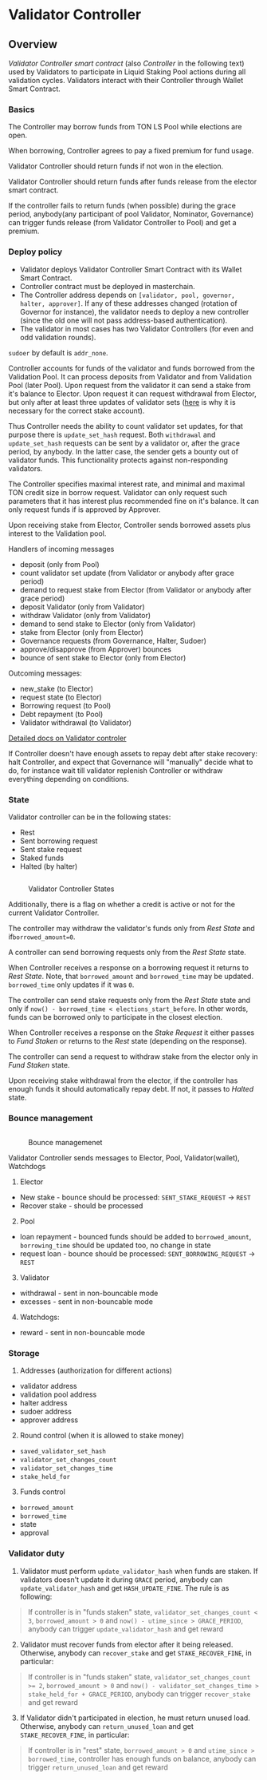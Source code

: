 # Validator Controller

## Overview <a href="#validator-controller" id="validator-controller"></a>

_Validator Controller smart contract_ (also _Controller_ in the following text) used by Validators to participate in Liquid Staking Pool actions during all validation cycles. Validators interact with their Controller through Wallet Smart Contract.



### Basics <a href="#basics" id="basics"></a>

The Controller may borrow funds from TON LS Pool while elections are open.

When borrowing, Controller agrees to pay a fixed premium for fund usage.

Validator Controller should return funds if not won in the election.

Validator Controller should return funds after funds release from the elector smart contract.

If the controller fails to return funds (when possible) during the grace period, anybody(any participant of pool Validator, Nominator, Governance) can trigger funds release (from Validator Controller to Pool) and get a premium.



### Deploy policy <a href="#deploy" id="deploy"></a>

* Validator deploys Validator Controller Smart Contract with its Wallet Smart Contract.
* &#x20;Controller contract must be deployed in masterchain.
* The Controller address depends on `[validator, pool, governor, halter, approver]`. If any of these addresses changed (rotation of Governor for instance), the validator needs to deploy a new controller (since the old one will not pass address-based authentication).
* The validator in most cases has two Validator Controllers (for even and odd validation rounds).

`sudoer` by default is `addr_none`.



Сontroller accounts for funds of the validator and funds borrowed from the Validation Pool. It can process deposits from Validator and from Validation Pool (later Pool). Upon request from the validator it can send a stake from it's balance to Elector. Upon request it can request withdrawal from Elector, but only after at least three updates of validator sets ([here](https://github.com/ton-blockchain/nominator-pool/blob/main/func/pool.fc#L566) is why it is necessary for the correct stake account).&#x20;

Thus Controller needs the ability to count validator set updates, for that purpose there is `update_set_hash` request. Both `withdrawal` and `update_set_hash` requests can be sent by a validator or, after the grace period, by anybody. In the latter case, the sender gets a bounty out of validator funds. This functionality protects against non-responding validators.

The Controller specifies maximal interest rate, and minimal and maximal TON credit size in borrow request. Validator can only request such parameters that it has interest plus recommended fine on it's balance. It can only request funds if is approved by Approver.

Upon receiving stake from Elector, Сontroller sends borrowed assets plus interest to the Validation pool.

Handlers of incoming messages

* deposit (only from Pool)
* count validator set update (from Validator or anybody after grace period)
* demand to request stake from Elector (from Validator or anybody after grace period)
* deposit Validator (only from Validator)
* withdraw Validator (only from Validator)
* demand to send stake to Elector (only from Validator)
* stake from Elector (only from Elector)
* Governance requests (from Governance, Halter, Sudoer)
* approve/disapprove (from Approver) bounces
* bounce of sent stake to Elector (only from Elector)

Outcoming messages:

* new\_stake (to Elector)
* request state (to Elector)
* Borrowing request (to Pool)
* Debt repayment (to Pool)
* Validator withdrawal (to Validator)

[Detailed docs on Validator controler](file:///C:/Users/AlexG/OneDrive/Desktop/TON%20Liquid%20Stake/docs/controller.md)

If Сontroller doesn't have enough assets to repay debt after stake recovery: halt Сontroller, and expect that Governance will "manually" decide what to do, for instance wait till validator replenish Сontroller or withdraw everything depending on conditions.

### &#x20;<a href="#deploy" id="deploy"></a>

### &#x20;<a href="#basics" id="basics"></a>



### State <a href="#state" id="state"></a>

Validator controller can be in the following states:

* Rest
* Sent borrowing request
* Sent stake request
* Staked funds
* Halted (by halter)

<figure><img src="../../.gitbook/assets/pool-graphs-Validator Controller states.drawio (1).svg" alt=""><figcaption><p>Validator Controller States</p></figcaption></figure>



Additionally, there is a flag on whether a credit is active or not for the current Validator Controller.

The controller may withdraw the validator's funds only from _Rest State_ and if`borrowed_amount=0`.

A controller can send borrowing requests only from the _Rest State_ state.

When Controller receives a response on a borrowing request it returns to _Rest State_. Note, that `borrowed_amount` and `borrowed_time` may be updated. `borrowed_time` only updates if it was `0`.

The controller can send stake requests only from the _Rest State_ state and only if `now() - borrowed_time < elections_start_before`. In other words, funds can be borrowed only to participate in the closest election.

When Controller receives a response on the _Stake Request_ it either passes to _Fund Staken_ or returns to the _Rest_ state (depending on the response).

The controller can send a request to withdraw stake from the elector only in _Fund Staken_ state.

Upon receiving stake withdrawal from the elector, if the controller has enough funds it should automatically repay debt. If not, it passes to _Halted_ state.

### Bounce management <a href="#bounce-management" id="bounce-management"></a>

<figure><img src="../../.gitbook/assets/pool-graphs-Bounce Management.drawio (1).svg" alt=""><figcaption><p>Bounce managemenet</p></figcaption></figure>

Validator Controller sends messages to Elector, Pool, Validator(wallet), Watchdogs

1. Elector

* New stake - bounce should be processed: `SENT_STAKE_REQUEST` -> `REST`
* Recover stake - should be processed

2. Pool

* loan repayment - bounced funds should be added to `borrowed_amount`, `borrowing_time` should be updated too, no change in state
* request loan - bounce should be processed: `SENT_BORROWING_REQUEST` -> `REST`

3. Validator

* withdrawal - sent in non-bouncable mode
* excesses - sent in non-bouncable mode

4. Watchdogs:

* reward - sent in non-bouncable mode

### Storage <a href="#storage" id="storage"></a>

1. Addresses (authorization for different actions)

* validator address
* validation pool address
* halter address
* sudoer address
* approver address

2. Round control (when it is allowed to stake money)

* `saved_validator_set_hash`
* `validator_set_changes_count`
* `validator_set_changes_time`
* `stake_held_for`

3. Funds control

* `borrowed_amount`
* `borrowed_time`
* state
* approval

### Validator duty <a href="#validator-duty" id="validator-duty"></a>

1. Validator must perform `update_validator_hash` when funds are staken. If validators doesn't update it during `GRACE` period, anybody can `update_validator_hash` and get `HASH_UPDATE_FINE`. The rule is as following:

> If controller is in "funds staken" state, `validator_set_changes_count < 3`, `borrowed_amount > 0` and `now() - utime_since > GRACE_PERIOD`, anybody can trigger `update_validator_hash` and get reward

2. Validator must recover funds from elector after it being released. Otherwise, anybody can `recover_stake` and get `STAKE_RECOVER_FINE`, in particular:

> If controller is in "funds staken" state, `validator_set_changes_count >= 2`, `borrowed_amount > 0` and `now() - validator_set_changes_time > stake_held_for + GRACE_PERIOD`, anybody can trigger `recover_stake` and get reward

3. If Validator didn't participated in election, he must return unused load. Otherwise, anybody can `return_unused_loan` and get `STAKE_RECOVER_FINE`, in particular:

> If controller is in "rest" state, `borrowed_amount > 0` and `utime_since > borrowed_time`, controller has enough funds on balance, anybody can trigger `return_unused_loan` and get reward
